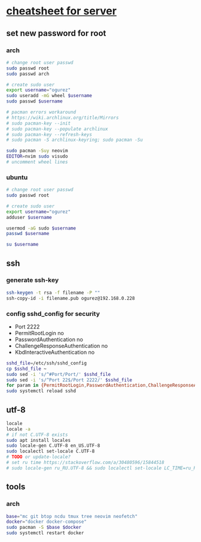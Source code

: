 # [cheatsheet for server](./)

## set new password for root

### arch

```bash
# change root user passwd
sudo passwd root
sudo passwd arch

# create sudo user
export username="ogurez"
sudo useradd -mG wheel $username
sudo passwd $username

# pacman errors workaround
# https://wiki.archlinux.org/title/Mirrors
# sudo pacman-key --init
# sudo pacman-key --populate archlinux
# sudo pacman-key --refresh-keys
# sudo pacman -S archlinux-keyring; sudo pacman -Su

sudo pacman -Suy neovim
EDITOR=nvim sudo visudo
# uncomment wheel lines
```

### ubuntu

```bash
# change root user passwd
sudo passwd root

# create sudo user
export username="ogurez"
adduser $username

usermod -aG sudo $username
passwd $username

su $username
```

## ssh

### generate ssh-key

```bash
ssh-keygen -t rsa -f filename -P ""
ssh-copy-id -i filename.pub ogurez@192.168.0.228
```

### config sshd_config for security

- Port 2222
- PermitRootLogin no
- PasswordAuthentication no
- ChallengeResponseAuthentication no
- KbdInteractiveAuthentication no

``` bash
sshd_file=/etc/ssh/sshd_config
cp $sshd_file ~
sudo sed -i 's/^#Port/Port/' $sshd_file
sudo sed -i 's/^Port 22$/Port 2222/' $sshd_file
for param in {PermitRootLogin,PasswordAuthentication,ChallengeResponseAuthentication,KbdInteractiveAuthentication}; do sudo sed -i "s/^#$param/$param/" $sshd_file && sudo sed -i "s/^$param yes$/$param no/" $sshd_file; done
sudo systemctl reload sshd
```

## utf-8

```bash
locale
locale -a
# if not C.UTF-8 exists
sudo apt install locales
sudo locale-gen C.UTF-8 en_US.UTF-8
sudo localectl set-locale C.UTF-8
# TODO or update-locale?
# set ru time https://stackoverflow.com/a/30480596/15844518
# sudo locale-gen ru_RU.UTF-8 && sudo localectl set-locale LC_TIME=ru_RU.UTF-8
```

## tools

### arch

```bash
base="mc git btop ncdu tmux tree neovim neofetch"
docker="docker docker-compose"
sudo pacman -S $base $docker
sudo systemctl restart docker
```
